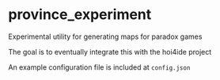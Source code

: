 # province_experiment
Experimental utility for generating maps for paradox games

The goal is to eventually integrate this with the hoi4ide project

An example configuration file is included at `config.json`